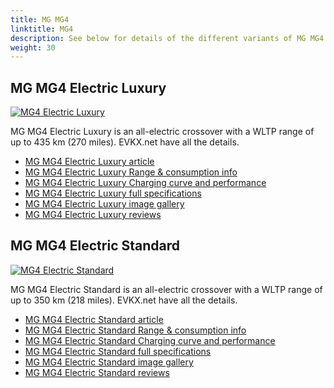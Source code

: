 ```yaml
---
title: MG MG4
linktitle: MG4
description: See below for details of the different variants of MG MG4
weight: 30
---
```

## MG MG4 Electric Luxury

[![MG4 Electric Luxury](https://media.evkx.net/multimedia/models/mg/mg4/mg4_electric_luxury/main_1_st.jpg)](/models/mg/mg4/mg4_electric_luxury/)

MG MG4 Electric Luxury is an all-electric crossover with a WLTP range of up to 435 km (270 miles). EVKX.net have all the details. 

- [MG MG4 Electric Luxury article](/models/mg/mg4/mg4_electric_luxury/)
- [MG MG4 Electric Luxury Range & consumption info](/models/mg/mg4/mg4_electric_luxury//rangeandconsumption)
- [MG MG4 Electric Luxury Charging curve and performance](/models/mg/mg4/mg4_electric_luxury//chargingcurve)
- [MG MG4 Electric Luxury full specifications](/models/mg/mg4/mg4_electric_luxury//specifications)
- [MG MG4 Electric Luxury image gallery](/models/mg/mg4/mg4_electric_luxury//gallery)
- [MG MG4 Electric Luxury reviews](/models/mg/mg4/mg4_electric_luxury//reviews)

## MG MG4 Electric Standard

[![MG4 Electric Standard](https://media.evkx.net/multimedia/models/mg/mg4/mg4_electric_standard/main_1_st.jpg)](/models/mg/mg4/mg4_electric_standard/)

MG MG4 Electric Standard is an all-electric crossover with a WLTP range of up to 350 km (218 miles). EVKX.net have all the details. 

- [MG MG4 Electric Standard article](/models/mg/mg4/mg4_electric_standard/)
- [MG MG4 Electric Standard Range & consumption info](/models/mg/mg4/mg4_electric_standard//rangeandconsumption)
- [MG MG4 Electric Standard Charging curve and performance](/models/mg/mg4/mg4_electric_standard//chargingcurve)
- [MG MG4 Electric Standard full specifications](/models/mg/mg4/mg4_electric_standard//specifications)
- [MG MG4 Electric Standard image gallery](/models/mg/mg4/mg4_electric_standard//gallery)
- [MG MG4 Electric Standard reviews](/models/mg/mg4/mg4_electric_standard//reviews)

